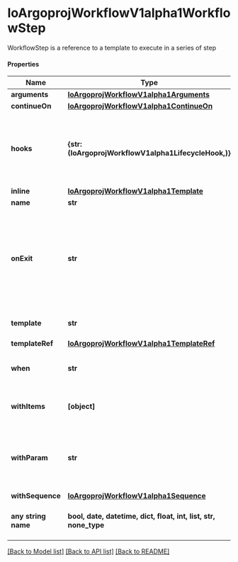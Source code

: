 # IoArgoprojWorkflowV1alpha1WorkflowStep

WorkflowStep is a reference to a template to execute in a series of step

#### Properties
Name | Type | Description | Notes
------------ | ------------- | ------------- | -------------
**arguments** | [**IoArgoprojWorkflowV1alpha1Arguments**](IoArgoprojWorkflowV1alpha1Arguments.md) |  | [optional] 
**continueOn** | [**IoArgoprojWorkflowV1alpha1ContinueOn**](IoArgoprojWorkflowV1alpha1ContinueOn.md) |  | [optional] 
**hooks** | **{str: (IoArgoprojWorkflowV1alpha1LifecycleHook,)}** | Hooks holds the lifecycle hook which is invoked at lifecycle of step, irrespective of the success, failure, or error status of the primary step | [optional] 
**inline** | [**IoArgoprojWorkflowV1alpha1Template**](IoArgoprojWorkflowV1alpha1Template.md) |  | [optional] 
**name** | **str** | Name of the step | [optional] 
**onExit** | **str** | OnExit is a template reference which is invoked at the end of the template, irrespective of the success, failure, or error of the primary template. DEPRECATED: Use Hooks[exit].Template instead. | [optional] 
**template** | **str** | Template is the name of the template to execute as the step | [optional] 
**templateRef** | [**IoArgoprojWorkflowV1alpha1TemplateRef**](IoArgoprojWorkflowV1alpha1TemplateRef.md) |  | [optional] 
**when** | **str** | When is an expression in which the step should conditionally execute | [optional] 
**withItems** | **[object]** | WithItems expands a step into multiple parallel steps from the items in the list | [optional] 
**withParam** | **str** | WithParam expands a step into multiple parallel steps from the value in the parameter, which is expected to be a JSON list. | [optional] 
**withSequence** | [**IoArgoprojWorkflowV1alpha1Sequence**](IoArgoprojWorkflowV1alpha1Sequence.md) |  | [optional] 
**any string name** | **bool, date, datetime, dict, float, int, list, str, none_type** | any string name can be used but the value must be the correct type | [optional]

[[Back to Model list]](../README.md#documentation-for-models) [[Back to API list]](../README.md#documentation-for-api-endpoints) [[Back to README]](../README.md)


